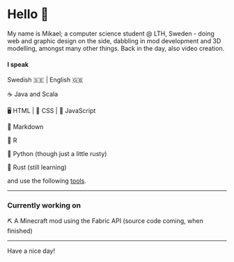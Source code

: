 # Hello 👋

My name is Mikael; a computer science student @ LTH, Sweden - doing web and graphic design on the side, dabbling in mod development and 3D modelling, amongst many other things. Back in the day, also video creation.

#### I speak
Swedish 🇸🇪 | English 🇬🇧

☕ Java and Scala

🖥️ HTML | 👔 CSS | 🤖 JavaScript

📃 Markdown

🟰 R

🐍 Python (though just a little rusty)

🦀 Rust (still learning)

and use the following [tools](tools.md).

---
### Currently working on

⛏️ A Minecraft mod using the Fabric API (source code coming, when finished)

---
Have a nice day!
